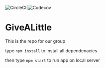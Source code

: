 ![CircleCI](https://img.shields.io/circleci/build/github/tiisetsohub/GiveALittle/main)
![Codecov](https://img.shields.io/codecov/c/github/tiisetsohub/GiveALittle)

# GiveALittle
This is the repo for our group 

type `npm install` to install all dependenacies

then type `npm start` to run app on local server
